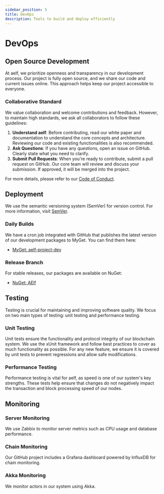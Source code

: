```yaml
---
sidebar_position: 5
title: DevOps
description: Tools to build and deploy efficiently
---
```


# DevOps

## Open Source Development

At aelf, we prioritize openness and transparency in our development process. Our project is fully open source, and we share our code and current issues online. This approach helps keep our project accessible to everyone.

### Collaborative Standard

We value collaboration and welcome contributions and feedback. However, to maintain high standards, we ask all collaborators to follow these guidelines:

1. **Understand aelf**: Before contributing, read our white paper and documentation to understand the core concepts and architecture. Reviewing our code and existing functionalities is also recommended.
2. **Ask Questions**: If you have any questions, open an issue on GitHub. Clearly state what you need to clarify.
3. **Submit Pull Requests**: When you're ready to contribute, submit a pull request on GitHub. Our core team will review and discuss your submission. If approved, it will be merged into the project.

For more details, please refer to our [Code of Conduct](https://github.com/AElfProject/AElf/blob/dev/CODE_OF_CONDUCT.md).

## Deployment

We use the semantic versioning system (SemVer) for version control. For more information, visit [SemVer](https://semver.org).

### Daily Builds

We have a cron job integrated with GitHub that publishes the latest version of our development packages to MyGet. You can find them here:
- [MyGet: aelf-project-dev](https://www.myget.org/gallery/aelf-project-dev)

### Release Branch

For stable releases, our packages are available on NuGet:
- [NuGet: AElf](https://www.nuget.org/profiles/AElf)

## Testing

Testing is crucial for maintaining and improving software quality. We focus on two main types of testing: unit testing and performance testing.

### Unit Testing

Unit tests ensure the functionality and protocol integrity of our blockchain system. We use the xUnit framework and follow best practices to cover as much functionality as possible. For any new feature, we ensure it is covered by unit tests to prevent regressions and allow safe modifications.

### Performance Testing

Performance testing is vital for aelf, as speed is one of our system's key strengths. These tests help ensure that changes do not negatively impact the transaction and block processing speed of our nodes.

## Monitoring

### Server Monitoring

We use Zabbix to monitor server metrics such as CPU usage and database performance.

### Chain Monitoring

Our GitHub project includes a Grafana dashboard powered by InfluxDB for chain monitoring.

### Akka Monitoring

We monitor actors in our system using Akka.